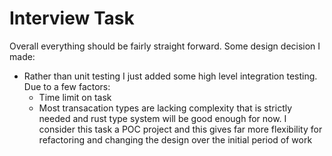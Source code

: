 # Interview Task

Overall everything should be fairly straight forward. Some design decision I made:

* Rather than unit testing I just added some high level integration testing. Due to a few factors:
  * Time limit on task
  * Most transacation types are lacking complexity that is strictly needed and rust type system will be good enough for now. I consider this task a POC project and this gives far more flexibility for refactoring and changing the design over the initial period of work